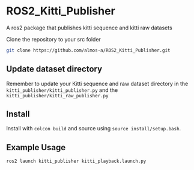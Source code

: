 # ROS2_Kitti_Publisher
A ros2 package that publishes kitti sequence and kitti raw datasets

Clone the repository to your src folder

```bash
git clone https://github.com/almos-a/ROS2_Kitti_Publisher.git
```
## Update dataset directory
Remember to update your Kitti sequence and raw dataset directory in the `kitti_publisher/kitti_publisher.py` and the `kitti_publisher/kitti_raw_publisher.py`

## Install
Install with `colcon build` and source using `source install/setup.bash`.

## Example Usage 
```bash
ros2 launch kitti_publisher kitti_playback.launch.py 
```
